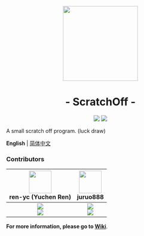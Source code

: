 <p align="center">
<img src="https://user-images.githubusercontent.com/106530969/173475662-c4ea40c1-3a3b-467e-8dfe-56c8748175e7.png" width="200">
</p>

<h1 align="center">- ScratchOff -</h1>

<p align="center">
<img src="https://img.shields.io/github/v/release/class-tools/ScratchOff.svg?logo=iCloud">
<img src="https://img.shields.io/badge/support-Windows%207%20+-blue?logo=Windows">
</p>

A small scratch off program. (luck draw)

**English** | [简体中文](./README.zh-Hans.md)

### Contributors
| <img src="https://avatars.githubusercontent.com/u/53416099?v=4" width="60px"></br> ren-yc (Yuchen Ren) | <img src="https://avatars.githubusercontent.com/u/106530969?v=4" width="60px"></br> juruo888 |
| :---: | :---: |
| ![](https://shields.io/badge/Coding-green?logo=visual-studio-code&style=for-the-badge)<br>![](https://shields.io/badge/BugTester-yellow?logo=open-bug-bounty&style=for-the-badge) | ![](https://shields.io/badge/Coding-green?logo=visual-studio-code&style=for-the-badge)<br>![](https://shields.io/badge/BugTester-yellow?logo=open-bug-bounty&style=for-the-badge) |

**For more information, please go to [Wiki](https://github.com/class-tools/ScratchOff/wiki)**.